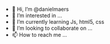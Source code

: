 - 👋 Hi, I’m @danielmaers
- 👀 I’m interested in ...
- 🌱 I’m currently learning Js, html5, css
- 💞️ I’m looking to collaborate on ...
- 📫 How to reach me ...

<!---
danielmaers/danielmaers is a ✨ special ✨ repository because its `README.md` (this file) appears on your GitHub profile.
You can click the Preview link to take a look at your changes.
--->
